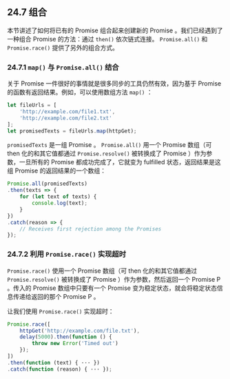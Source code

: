 ## 24.7 组合

本节讲述了如何将已有的 Promise 组合起来创建新的 Promise 。我们已经遇到了一种组合 Promise 的方法：通过 `then()` 依次链式连接。 `Promise.all()` 和 `Promise.race()` 提供了另外的组合方式。

### 24.7.1 `map()` 与 `Promise.all()` 结合

关于 Promise 一件很好的事情就是很多同步的工具仍然有效，因为基于 Promise 的函数有返回结果。例如，可以使用数组方法 `map()` ：

```js
let fileUrls = [
    'http://example.com/file1.txt',
    'http://example.com/file2.txt'
];
let promisedTexts = fileUrls.map(httpGet);
```

`promisedTexts` 是一组 Promise 。 `Promise.all()` 用一个 Promise 数组（可 then 化的和其它值都通过 `Promise.resolve()` 被转换成了 Promise ）作为参数，一旦所有的 Promise 都成功完成了，它就变为 fulfilled 状态，返回结果是这组 Promise 的返回结果的一个数组：

```js
Promise.all(promisedTexts)
.then(texts => {
    for (let text of texts) {
        console.log(text);
    }
})
.catch(reason => {
    // Receives first rejection among the Promises
});
```

### 24.7.2 利用 `Promise.race()` 实现超时

`Promise.race()` 使用一个 Promise 数组（可 then 化的和其它值都通过 `Promise.resolve()` 被转换成了 Promise ）作为参数，然后返回一个 Promise P 。传入的 Promise 数组中只要有一个 Promise 变为稳定状态，就会将稳定状态信息传递给返回的那个 Promise P 。

让我们使用 `Promise.race()` 实现超时：

```js
Promise.race([
    httpGet('http://example.com/file.txt'),
    delay(5000).then(function () {
        throw new Error('Timed out')
    });
])
.then(function (text) { ··· })
.catch(function (reason) { ··· });
```
